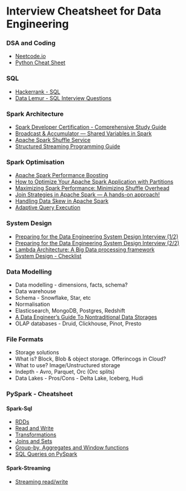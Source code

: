 # Interview Cheatsheet for Data Engineering

### DSA and Coding

- [Neetcode.io](https://neetcode.io/roadmap)
- [Python Cheat Sheet](https://leetcode.com/discuss/study-guide/2122306/Python-Cheat-Sheet-for-Leetcode)

### SQL

- [Hackerrank - SQL](https://www.hackerrank.com/domains/sql)
- [Data Lemur - SQL Interview Questions](https://datalemur.com/questions)

### Spark Architecture

- [Spark Developer Certification - Comprehensive Study Guide](https://rakirahman.blob.core.windows.net/public/notebooks/Spark-Developer-Certification-Study-Guide.html)
- [Broadcast & Accumulator — Shared Variables in Spark](https://medium.com/@ghoshsiddharth25/broadcast-accumulator-shared-variables-in-spark-4c47bf81e53c)
- [Apache Spark Shuffle Service](https://medium.com/@rachit1arora/apache-spark-shuffle-service-there-are-more-than-one-options-c1a8e098230e)
- [Structured Streaming Programming Guide](https://spark.apache.org/docs/latest/structured-streaming-programming-guide.html)

### Spark Optimisation

- [Apache Spark Performance Boosting](https://towardsdatascience.com/apache-spark-performance-boosting-e072a3ec1179)
- [How to Optimize Your Apache Spark Application with Partitions](https://engineering.salesforce.com/how-to-optimize-your-apache-spark-application-with-partitions-257f2c1bb414/)
- [Maximizing Spark Performance: Minimizing Shuffle Overhead](https://python.plainenglish.io/maximizing-spark-performance-minimizing-shuffle-overhead-e21b7a4e5e71)
- [Join Strategies in Apache Spark — A hands-on approach!](https://medium.com/@amarkrgupta96/join-strategies-in-apache-spark-a-hands-on-approach-d0696fc0a6c9)
- [Handling Data Skew in Apache Spark](https://medium.com/@suffyan.asad1/handling-data-skew-in-apache-spark-techniques-tips-and-tricks-to-improve-performance-e2934b00b021)
- [Adaptive Query Execution](https://www.databricks.com/blog/2020/05/29/adaptive-query-execution-speeding-up-spark-sql-at-runtime.html)

### System Design

- [Preparing for the Data Engineering System Design Interview (1/2)](https://medium.com/@seancoyne/preparing-for-the-data-engineering-system-design-interview-1-of-2-4d626a311182)
- [Preparing for the Data Engineering System Design Interview (2/2)](https://medium.com/@seancoyne/preparing-for-the-data-engineering-system-design-interview-2-of-2-e18312ca19b3)
- [Lambda Architecture: A Big Data processing framework](https://medium.com/@vinciabhinav7/lambda-architecture-a-big-data-processing-framework-introduction-74a47bc88bd3)
- [System Design - Checklist](system-design/system-design-checklist.md)

### Data Modelling

- Data modelling - dimensions, facts, schema?
- Data warehouse
- Schema - Snowflake, Star, etc
- Normalisation
- Elasticsearch, MongoDB, Postgres, Redshift
- [A Data Engineer’s Guide To Nontraditional Data Storages](https://www.toptal.com/data-science/data-engineering-guide-to-storages)
- OLAP databases - Druid, Clickhouse, Pinot, Presto

### File Formats

- Storage solutions
- What is? Block, Blob & object storage. Offerincogs in Cloud?
- What to use? Image/Unstructured storage
- Indepth - Avro, Parquet, Orc (Orc splits)
- Data Lakes - Pros/Cons - Delta Lake, Iceberg, Hudi

### PySpark - Cheatsheet

#### Spark-Sql

- [RDDs](pyspark/spark-rdd.py)
- [Read and Write](pyspark/spark-read-write.py)
- [Transformations](pyspark/spark-transformations.py)
- [Joins and Sets](pyspark/spark-joins-sets.py)
- [Group-by, Aggregates and Window functions](pyspark/spark-window-groupby.py)
- [SQL Queries on PySpark](pyspark/spark-queries.py)

#### Spark-Streaming

- [Streaming read/write](pyspark/spark-streaming.py)
